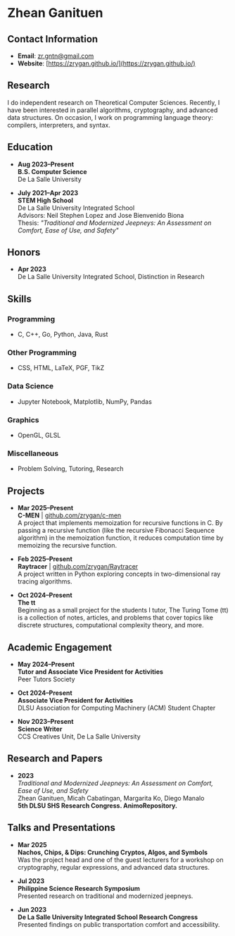 # Zhean Ganituen

## Contact Information
- **Email**: [zr.gntn@gmail.com](mailto:zr.gntn@gmail.com)
- **Website**: [https://zrygan.github.io/](https://zrygan.github.io/)

## Research
I do independent research on Theoretical Computer Sciences. Recently, I have been interested in parallel algorithms, cryptography, and advanced data structures. On occasion, I work on programming language theory: compilers, interpreters, and syntax.

## Education
- **Aug 2023–Present**  
  **B.S. Computer Science**  
  De La Salle University

- **July 2021–Apr 2023**  
  **STEM High School**  
  De La Salle University Integrated School  
  Advisors: Neil Stephen Lopez and Jose Bienvenido Biona  
  Thesis: *"Traditional and Modernized Jeepneys: An Assessment on Comfort, Ease of Use, and Safety"*

## Honors
- **Apr 2023**  
  De La Salle University Integrated School, Distinction in Research

## Skills
### Programming
- C, C++, Go, Python, Java, Rust

### Other Programming
- CSS, HTML, LaTeX, PGF, TikZ

### Data Science
- Jupyter Notebook, Matplotlib, NumPy, Pandas

### Graphics
- OpenGL, GLSL

### Miscellaneous
- Problem Solving, Tutoring, Research

## Projects
- **Mar 2025–Present**  
  **C-MEN** | [github.com/zrygan/c-men](https://github.com/zrygan/c-men)  
  A project that implements memoization for recursive functions in C. By passing a recursive function (like the recursive Fibonacci Sequence algorithm) in the memoization function, it reduces computation time by memoizing the recursive function.

- **Feb 2025–Present**  
  **Raytracer** | [github.com/zrygan/Raytracer](https://github.com/zrygan/Raytracer)  
  A project written in Python exploring concepts in two-dimensional ray tracing algorithms.

- **Oct 2024–Present**  
  **The tt**  
  Beginning as a small project for the students I tutor, The Turing Tome (tt) is a collection of notes, articles, and problems that cover topics like discrete structures, computational complexity theory, and more.

## Academic Engagement
- **May 2024–Present**  
  **Tutor and Associate Vice President for Activities**  
  Peer Tutors Society

- **Oct 2024–Present**  
  **Associate Vice President for Activities**  
  DLSU Association for Computing Machinery (ACM) Student Chapter

- **Nov 2023–Present**  
  **Science Writer**  
  CCS Creatives Unit, De La Salle University

## Research and Papers
- **2023**  
  *Traditional and Modernized Jeepneys: An Assessment on Comfort, Ease of Use, and Safety*  
  Zhean Ganituen, Micah Cabatingan, Margarita Ko, Diego Manalo  
  **5th DLSU SHS Research Congress. AnimoRepository.**

## Talks and Presentations
- **Mar 2025**  
  **Nachos, Chips, & Dips: Crunching Cryptos, Algos, and Symbols**  
  Was the project head and one of the guest lecturers for a workshop on cryptography, regular expressions, and advanced data structures.

- **Jul 2023**  
  **Philippine Science Research Symposium**  
  Presented research on traditional and modernized jeepneys.

- **Jun 2023**  
  **De La Salle University Integrated School Research Congress**  
  Presented findings on public transportation comfort and accessibility.
